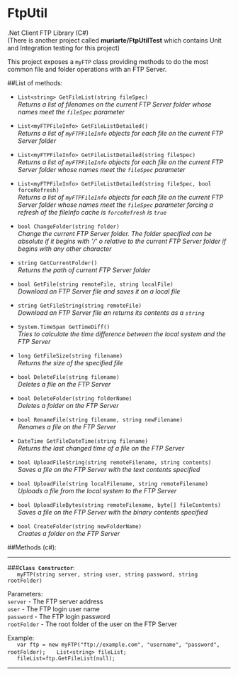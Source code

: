 FtpUtil
=======

.Net Client FTP Library (C#)  
(There is another project called **muriarte/FtpUtilTest** which contains Unit and Integration testing for this project)

This project exposes a `myFTP` class providing methods to do the most common file and folder operations with an FTP Server.

##List of methods:  

- `List<string> GetFileList(string fileSpec)`  
  _Returns a list of filenames on the current FTP Server folder whose names meet the `fileSpec` parameter_  

- `List<myFTPFileInfo> GetFileListDetailed()`  
  _Returns a list of `myFTPFileInfo` objects for each file on the current FTP Server folder_  

- `List<myFTPFileInfo> GetFileListDetailed(string fileSpec)`  
  _Returns a list of `myFTPFileInfo` objects for each file on the current FTP Server folder  whose names meet the `fileSpec` parameter_  

- `List<myFTPFileInfo> GetFileListDetailed(string fileSpec, bool forceRefresh)`  
  _Returns a list of `myFTPFileInfo` objects for each file on the current FTP Server folder  whose names meet the `fileSpec` parameter forcing a refresh of the fileInfo cache is `forceRefresh` is `true`_  

- `bool ChangeFolder(string folder)`  
  _Change the current FTP Server folder. The folder specified can be absolute if it begins with '/' o relative to the current FTP Server folder if begins with any other character_  

- `string GetCurrentFolder()`  
  _Returns the path of current FTP Server folder_  

- `bool GetFile(string remoteFile, string localFile)`  
  _Download an FTP Server file and saves it on a local file_  

- `string GetFileString(string remoteFile)`  
  _Download an FTP Server file an returns its contents as a `string`_  

- `System.TimeSpan GetTimeDiff()`  
  _Tries to calculate the time difference between the local system and the FTP Server_  

- `long GetFileSize(string filename)`  
  _Returns the size of the specified file_  

- `bool DeleteFile(string filename)`  
  _Deletes a file on the FTP Server_  

- `bool DeleteFolder(string folderName)`  
  _Deletes a folder on the FTP Server_  

- `bool RenameFile(string filename, string newFilename)`  
  _Renames a file on the FTP Server_  

- `DateTime GetFileDateTime(string filename)`  
  _Returns the last changed time of a file on the FTP Server_  

- `bool UploadFileString(string remoteFilename, string contents)`  
  _Saves a file on the FTP Server with the text contents specified_  

- `bool UploadFile(string localFilename, string remoteFilename)`  
  _Uploads a file from the local system to the FTP Server_  

- `bool UploadFileBytes(string remoteFilename, byte[] fileContents)`  
  _Saves a file on the FTP Server with the binary contents specified_  

- `bool CreateFolder(string newFolderName)`  
  _Creates a folder on the FTP Server_  




##Methods (c#):  

---
###**`Class Constructor`**:  
`	myFTP(string server, string user, string password, string rootFolder)`

Parameters:  
`server`  - The FTP server address  
`user`  - The FTP login user name  
`password`  - The FTP login password  
`rootFolder`  - The root folder of the user on the FTP Server  

Example:  
`	var ftp = new myFTP("ftp://example.com", "username", "password", rootFolder);`
`	List<string> fileList;`  
`	fileList=ftp.GetFileList(null);`

---

